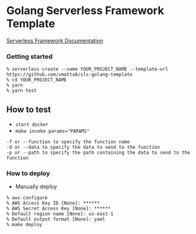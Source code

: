 # Golang Serverless Framework Template

[Serverless Framework Documentation](https://www.serverless.com/)

### Getting started
```
% serverless create --name YOUR_PROJECT_NAME --template-url https://github.com/vmotta8/sls-golang-template
% cd YOUR_PROJECT_NAME
% yarn
% yarn test
```

## How to test
- `start docker`
- `make invoke params="PARAMS"`
```
-f or --function to specify the function name
-d or --data to specify the data to send to the function
-p or --path to specify the path containing the data to send to the function
```

### How to deploy
- Manually deploy
```
% aws configure
% AWS Access Key ID [None]: ******
% AWS Secret Access Key [None]: ******
% Default region name [None]: us-east-1
% Default output format [None]: yaml
% make deploy
```
